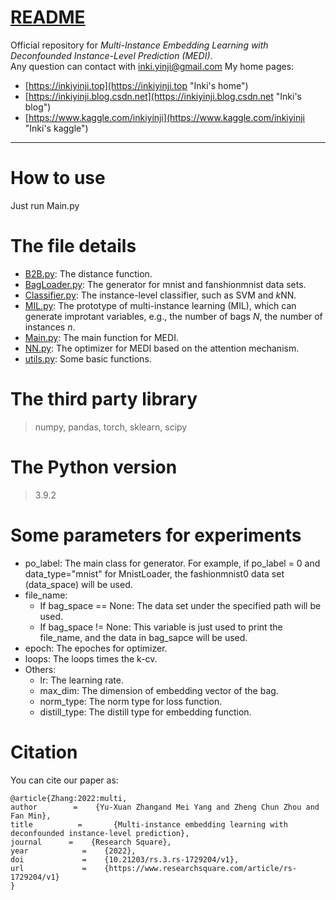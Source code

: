 [README](./README.md)
====

Official repository for *Multi-Instance Embedding Learning with Deconfounded Instance-Level Prediction (MEDI)*.<br>
Any question can contact with inki.yinji@gmail.com
My home pages:
  * [https://inkiyinji.top](https://inkiyinji.top "Inki's home")
  * [https://inkiyinji.blog.csdn.net](https://inkiyinji.blog.csdn.net "Inki's blog")
  * [https://www.kaggle.com/inkiyinji](https://www.kaggle.com/inkiyinji "Inki's kaggle")

****

# How to use

Just run Main.py

# The file details
* [B2B.py](./B2B.py): The distance function.
* [BagLoader.py](./BagLoader.py): The generator for mnist and fanshionmnist data sets.
* [Classifier.py](./Classifier.py): The instance-level classifier, such as SVM and $k$NN.
* [MIL.py](./MIL.py): The prototype of multi-instance learning (MIL), which can generate improtant variables, e.g., the number of bags $N$, the number of instances $n$.
* [Main.py](./Main.py): The main function for MEDI.
* [NN.py](./NN.py): The optimizer for MEDI based on the attention mechanism.
* [utils.py](./utils.py): Some basic functions.

# The third party library
> numpy, pandas, torch, sklearn, scipy

# The Python version
> 3.9.2

# Some parameters for experiments
* po_label: The main class for generator. For example, if po_label = 0 and data_type="mnist" for MnistLoader, the fashionmnist0 data set (data_space) will be used.
* file_name:
    - If bag_space == None: The data set under the specified path will be used.
    - If bag_space != None: This variable is just used to print the file_name, and the data in bag_sapce will be used.
* epoch: The epoches for optimizer.
* loops: The loops times the k-cv.
* Others:
    - lr: The learning rate.
    - max_dim: The dimension of embedding vector of the bag.
    - norm_type: The norm type for loss function.
    - distill_type: The distill type for embedding function.
                 
# Citation
You can cite our paper as:
```
@article{Zhang:2022:multi,
author		  =    {Yu-Xuan Zhangand Mei Yang and Zheng Chun Zhou and Fan Min},
title		   =	   {Multi-instance embedding learning with deconfounded instance-level prediction},
journal		 =    {Research Square},
year		    =    {2022},
doi			    =    {10.21203/rs.3.rs-1729204/v1},
url			    =    {https://www.researchsquare.com/article/rs-1729204/v1}
}
```
